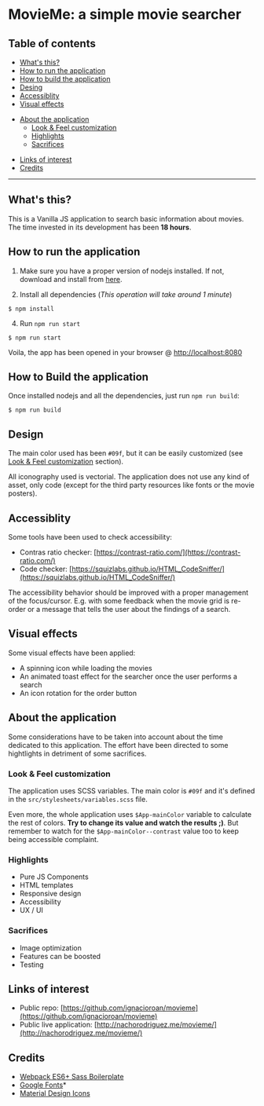 # MovieMe: a simple movie searcher

## Table of contents

* [What's this?](#whats-this)
* [How to run the application](#how-to-run)
* [How to build the application](#how-to-build)
* [Desing](#design)
* [Accessiblity](#accessibility)
* [Visual effects](#effects)
+ [About the application](#about-the-application)
  * [Look & Feel customization](customization)
  * [Highlights](#highlights)
  * [Sacrifices](#sacrifices)
* [Links of interest](#links)
* [Credits](#credits)

--------------------------------------------------------------------------------

## <a name="whats-this"></a>What's this?

This is a Vanilla JS application to search basic information about movies.
The time invested in its development has been **18 hours**.

## <a name="how-to-run"></a>How to run the application

1. Make sure you have a proper version of nodejs installed. If not, download and install from [here](https://nodejs.org/en/).

2. Install all dependencies (_This operation will take around 1 minute_)

  ```
  $ npm install
  ```

4. Run `npm run start`

  ```
  $ npm run start
  ```

Voila, the app has been opened in your browser @ [http://localhost:8080](http://localhost:8080)

## <a name="how-to-build"></a>How to Build the application

Once installed nodejs and all the dependencies, just run `npm run build`:

  ```
  $ npm run build
  ```

## <a name="design"></a>Design

The main color used has been `#09f`, but it can be easily customized (see [Look & Feel customization](customization) section).

All iconography used is vectorial. The application does not use any kind of asset, only code (except for the third party resources like fonts or the movie posters).

## <a name="accessibility"></a>Accessiblity

Some tools have been used to check accessibility:

* Contras ratio checker: [https://contrast-ratio.com/](https://contrast-ratio.com/)
* Code checker: [https://squizlabs.github.io/HTML_CodeSniffer/](https://squizlabs.github.io/HTML_CodeSniffer/)

The accessibility behavior should be improved with a proper management of the focus/cursor. E.g. with some feedback when the movie grid is re-order or a message that tells the user about the findings of a search.

## <a name="effects"></a>Visual effects

Some visual effects have been applied:

* A spinning icon while loading the movies
* An animated toast effect for the searcher once the user performs a search
* An icon rotation for the order button

## <a name="about-the-application"></a>About the application

Some considerations have to be taken into account about the time dedicated to this application.
The effort have been directed to some hightlights in detriment of some sacrifices.

### <a name="customization"></a>Look & Feel customization

The application uses SCSS variables. The main color is `#09f` and it's defined in the `src/stylesheets/variables.scss` file.

Even more, the whole application uses `$App-mainColor` variable to calculate the rest of colors. **Try to change its value and watch the results ;)**. But remember to watch for the `$App-mainColor--contrast` value too to keep being accessible complaint.

### <a name="highlights"></a>Highlights

* Pure JS Components
* HTML templates
* Responsive design
* Accessibility
* UX / UI

### <a name="sacrifices"></a>Sacrifices

* Image optimization
* Features can be boosted
* Testing

## <a name="links"></a>Links of interest

* Public repo: [https://github.com/ignacioroan/movieme](https://github.com/ignacioroan/movieme)
* Public live application: [http://nachorodriguez.me/movieme/](http://nachorodriguez.me/movieme/)

## <a name="credits"></a>Credits

* [Webpack ES6+ Sass Boilerplate](https://snyk.io//test/github/vadimmarkov/webpack*es6*-*sass-boilerplate)
* [Google Fonts](https://fonts.google.com/*)*
* [Material Design Icons](http://materialdesignicons.com/) 